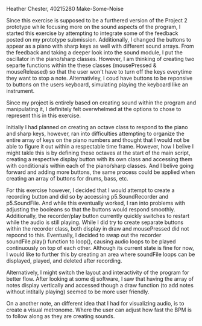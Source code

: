 Heather Chester, 40215280 
Make-Some-Noise

Since this exercise is supposed to be a furthered version of the Project 2 prototype while focusing more on the sound aspects of the program, I started this exercise by attempting to integrate some of the feedback posted on my prototype submission. Additionally, I changed the buttons to appear as a piano with sharp keys as well with different sound arrays. From the feedback and taking a deeper look into the sound module, I put the oscillator in the piano/sharp classes. However, I am thinking of creating two separte functions within the these classes (mousePressed & mouseReleased) so that the user won't have to turn off the keys everytime they want to stop a note. Alternativley, I coud have buttons to be reponsive to buttons on the users keyboard, simulating playing the keyboard like an instrument. 

Since my project is entirely based on creating sound within the program and manipulating it, I definitely felt overwhelmed at the options to chose to represent this in this exercise. 

Initially I had planned on creating an octave class to respond to the piano and sharp keys, however, ran into difficulties attempting to organize the entire array of keys on the piano numbers and thought that I would not be able to figure it out within a respectable time frame. However, how I belive I might takle this is by defining these octaves at the start of the main script, creating a respective display button with its own class and accessing them with conditionals within each of the piano/sharp classes. And I belive going forward and adding more buttons, the same process could be applied when creating an array of buttons for drums, bass, etc. 

For this exercise however, I decided that I would attempt to create a recording button and did so by accessing p5.SoundRecorder and p5.SoundFile. And while this eventually worked, I ran into problems with adjusting the booleans so that the buttons would respond smoothly. Additionally, the recorder/play button currently quickly switches to restart while the audio is still playing. While I did try to create separate buttons within the recorder class, both display in draw and mousePressed did not repoond to this. Eventually, I decided to swap out the recorder soundFile.play() function to loop(), causing audio loops to be played continuously on top of each other. Although its current state is fine for now, I would like to further this by creating an area where soundFile loops can be displayed, played, and deleted after recording. 

Alternatively, I might switch the layout and interactivity of the program for better flow. After looking at some dj software, I saw that having the array of notes display vertically and accessed though a draw function (to add notes without intitally playing) seemed to be more user friendly. 

On a another note, an different idea that I had for visualizing audio, is to create a visual metronome. Where the user can adjust how fast the BPM is to follow along as they are creating sounds. 